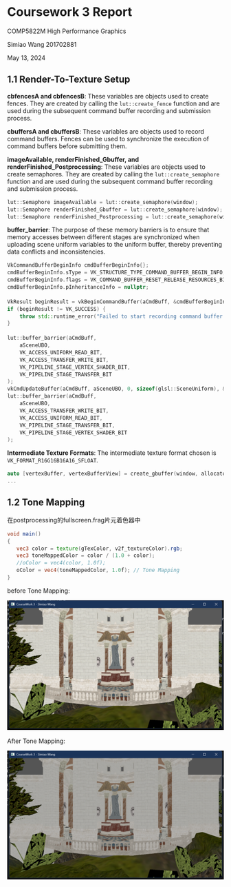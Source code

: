 # Coursework 3 Report

COMP5822M High Performance Graphics 

Simiao Wang 201702881

May 13, 2024

## 1.1 Render-To-Texture Setup

**cbfencesA and cbfencesB**: These variables are objects used to create fences. They are created by calling the `lut::create_fence` function and are used during the subsequent command buffer recording and submission process.

**cbuffersA and cbuffersB**: These variables are objects used to record command buffers. Fences can be used to synchronize the execution of command buffers before submitting them.

**imageAvailable, renderFinished_Gbuffer, and renderFinished_Postprocessing**: These variables are objects used to create semaphores. They are created by calling the `lut::create_semaphore` function and are used during the subsequent command buffer recording and submission process.
```c++
lut::Semaphore imageAvailable = lut::create_semaphore(window);
lut::Semaphore renderFinished_Gbuffer = lut::create_semaphore(window);
lut::Semaphore renderFinished_Postprocessing = lut::create_semaphore(window);
```
**buffer_barrier**: The purpose of these memory barriers is to ensure that memory accesses between different stages are synchronized when uploading scene uniform variables to the uniform buffer, thereby preventing data conflicts and inconsistencies.

```c++
VkCommandBufferBeginInfo cmdBufferBeginInfo{};
cmdBufferBeginInfo.sType = VK_STRUCTURE_TYPE_COMMAND_BUFFER_BEGIN_INFO;
cmdBufferBeginInfo.flags = VK_COMMAND_BUFFER_RESET_RELEASE_RESOURCES_BIT;
cmdBufferBeginInfo.pInheritanceInfo = nullptr;

VkResult beginResult = vkBeginCommandBuffer(aCmdBuff, &cmdBufferBeginInfo);
if (beginResult != VK_SUCCESS) {
	throw std::runtime_error("Failed to start recording command buffer. Error code: " + std::to_string(beginResult));
}

lut::buffer_barrier(aCmdBuff,
	aSceneUBO,
	VK_ACCESS_UNIFORM_READ_BIT,
	VK_ACCESS_TRANSFER_WRITE_BIT,
	VK_PIPELINE_STAGE_VERTEX_SHADER_BIT,
	VK_PIPELINE_STAGE_TRANSFER_BIT
);
vkCmdUpdateBuffer(aCmdBuff, aSceneUBO, 0, sizeof(glsl::SceneUniform), &aSceneUniform);
lut::buffer_barrier(aCmdBuff,
	aSceneUBO,
	VK_ACCESS_TRANSFER_WRITE_BIT,
	VK_ACCESS_UNIFORM_READ_BIT,
	VK_PIPELINE_STAGE_TRANSFER_BIT,
	VK_PIPELINE_STAGE_VERTEX_SHADER_BIT
);
```

**Intermediate Texture Formats**: The intermediate texture format chosen is `VK_FORMAT_R16G16B16A16_SFLOAT`.

```c++
auto [vertexBuffer, vertexBufferView] = create_gbuffer(window, allocator, VK_FORMAT_R16G16B16A16_SFLOAT, flags);
...
```

## 1.2 Tone Mapping

在postprocessing的fullscreen.frag片元着色器中

```glsl
void main()
{
   vec3 color = texture(gTexColor, v2f_textureColor).rgb;
   vec3 toneMappedColor = color / (1.0 + color);
   //oColor = vec4(color, 1.0f);
   oColor = vec4(toneMappedColor, 1.0f); // Tone Mapping
}
```

before Tone Mapping:

![alt text](image-1.png)

After Tone Mapping:

![alt text](image.png)